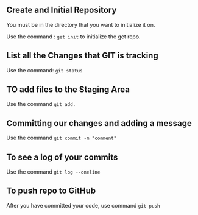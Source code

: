 ## Create and Initial Repository
You must be in the directory that you want to initialize it on.

Use the command : `get init` to initialize the get repo.

## List all the Changes that GIT is tracking

Use the command: `git status`

## TO add files to the Staging Area

Use the command `git add.`

## Committing our changes and adding a message

Use the command `git commit -m "comment"`

## To see a log of your commits

Use the command `git log --oneline`

## To push repo to GitHub

After you have committed your code, use command `git push`